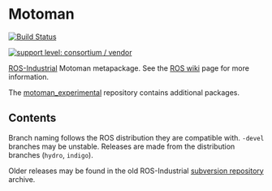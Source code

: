 # Motoman

[![Build Status](http://build.ros.org/job/Idev__motoman__ubuntu_trusty_amd64/badge/icon)](http://build.ros.org/job/Idev__motoman__ubuntu_trusty_amd64)

[![support level: consortium / vendor](https://img.shields.io/badge/support%20level-consortium%20/%20vendor-brightgreen.png)](http://rosindustrial.org/news/2016/10/7/better-supporting-a-growing-ros-industrial-software-platform)

[ROS-Industrial][] Motoman metapackage. See the [ROS wiki][] page for more information.

The [motoman_experimental][] repository contains additional packages.


## Contents

Branch naming follows the ROS distribution they are compatible with. `-devel`
branches may be unstable. Releases are made from the distribution branches
(`hydro`, `indigo`).

Older releases may be found in the old ROS-Industrial [subversion repository][]
archive.

[ROS-Industrial]: http://wiki.ros.org/Industrial
[ROS wiki]: http://wiki.ros.org/motoman
[motoman_experimental]: https://github.com/ros-industrial/motoman_experimental
[subversion repository]: https://github.com/ros-industrial/swri-ros-pkg
